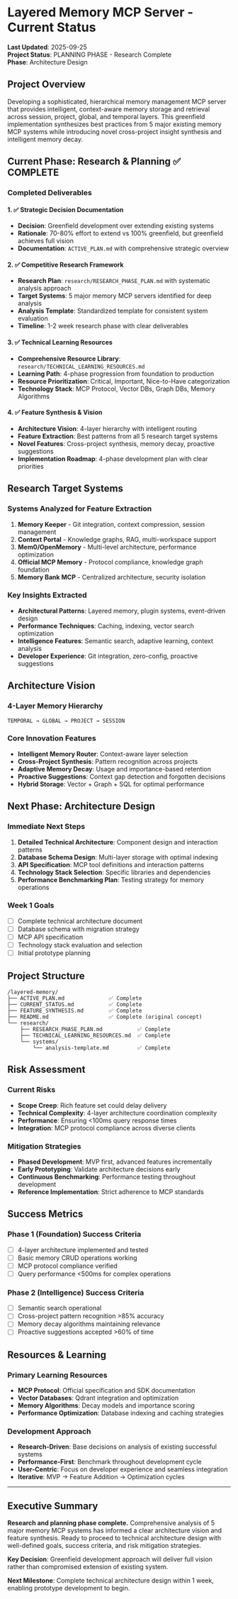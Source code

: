 # Layered Memory MCP Server - Current Status

**Last Updated**: 2025-09-25  
**Project Status**: PLANNING PHASE - Research Complete  
**Phase**: Architecture Design  

## Project Overview

Developing a sophisticated, hierarchical memory management MCP server that provides intelligent, context-aware memory storage and retrieval across session, project, global, and temporal layers. This greenfield implementation synthesizes best practices from 5 major existing memory MCP systems while introducing novel cross-project insight synthesis and intelligent memory decay.

## Current Phase: Research & Planning ✅ COMPLETE

### Completed Deliverables

#### 1. ✅ Strategic Decision Documentation
- **Decision**: Greenfield development over extending existing systems
- **Rationale**: 70-80% effort to extend vs 100% greenfield, but greenfield achieves full vision
- **Documentation**: `ACTIVE_PLAN.md` with comprehensive strategic overview

#### 2. ✅ Competitive Research Framework  
- **Research Plan**: `research/RESEARCH_PHASE_PLAN.md` with systematic analysis approach
- **Target Systems**: 5 major memory MCP servers identified for deep analysis
- **Analysis Template**: Standardized template for consistent system evaluation
- **Timeline**: 1-2 week research phase with clear deliverables

#### 3. ✅ Technical Learning Resources
- **Comprehensive Resource Library**: `research/TECHNICAL_LEARNING_RESOURCES.md`
- **Learning Path**: 4-phase progression from foundation to production
- **Resource Prioritization**: Critical, Important, Nice-to-Have categorization
- **Technology Stack**: MCP Protocol, Vector DBs, Graph DBs, Memory Algorithms

#### 4. ✅ Feature Synthesis & Vision
- **Architecture Vision**: 4-layer hierarchy with intelligent routing
- **Feature Extraction**: Best patterns from all 5 research target systems
- **Novel Features**: Cross-project synthesis, memory decay, proactive suggestions
- **Implementation Roadmap**: 4-phase development plan with clear priorities

## Research Target Systems

### Systems Analyzed for Feature Extraction
1. **Memory Keeper** - Git integration, context compression, session management
2. **Context Portal** - Knowledge graphs, RAG, multi-workspace support  
3. **Mem0/OpenMemory** - Multi-level architecture, performance optimization
4. **Official MCP Memory** - Protocol compliance, knowledge graph foundation
5. **Memory Bank MCP** - Centralized architecture, security isolation

### Key Insights Extracted
- **Architectural Patterns**: Layered memory, plugin systems, event-driven design
- **Performance Techniques**: Caching, indexing, vector search optimization
- **Intelligence Features**: Semantic search, adaptive learning, context analysis
- **Developer Experience**: Git integration, zero-config, proactive suggestions

## Architecture Vision

### 4-Layer Memory Hierarchy
```
TEMPORAL → GLOBAL → PROJECT → SESSION
```

### Core Innovation Features
- **Intelligent Memory Router**: Context-aware layer selection
- **Cross-Project Synthesis**: Pattern recognition across projects
- **Adaptive Memory Decay**: Usage and importance-based retention
- **Proactive Suggestions**: Context gap detection and forgotten decisions
- **Hybrid Storage**: Vector + Graph + SQL for optimal performance

## Next Phase: Architecture Design

### Immediate Next Steps
1. **Detailed Technical Architecture**: Component design and interaction patterns
2. **Database Schema Design**: Multi-layer storage with optimal indexing
3. **API Specification**: MCP tool definitions and interaction patterns
4. **Technology Stack Selection**: Specific libraries and dependencies
5. **Performance Benchmarking Plan**: Testing strategy for memory operations

### Week 1 Goals
- [ ] Complete technical architecture document
- [ ] Database schema with migration strategy
- [ ] MCP API specification
- [ ] Technology stack evaluation and selection
- [ ] Initial prototype planning

## Project Structure

```
/layered-memory/
├── ACTIVE_PLAN.md              ✅ Complete
├── CURRENT_STATUS.md           ✅ Complete  
├── FEATURE_SYNTHESIS.md        ✅ Complete
├── README.md                   ✅ Complete (original concept)
└── research/
    ├── RESEARCH_PHASE_PLAN.md           ✅ Complete
    ├── TECHNICAL_LEARNING_RESOURCES.md  ✅ Complete
    └── systems/
        └── analysis-template.md         ✅ Complete
```

## Risk Assessment

### Current Risks
- **Scope Creep**: Rich feature set could delay delivery
- **Technical Complexity**: 4-layer architecture coordination complexity
- **Performance**: Ensuring <100ms query response times
- **Integration**: MCP protocol compliance across diverse clients

### Mitigation Strategies
- **Phased Development**: MVP first, advanced features incrementally
- **Early Prototyping**: Validate architecture decisions early
- **Continuous Benchmarking**: Performance testing throughout development
- **Reference Implementation**: Strict adherence to MCP standards

## Success Metrics

### Phase 1 (Foundation) Success Criteria
- [ ] 4-layer architecture implemented and tested
- [ ] Basic memory CRUD operations working
- [ ] MCP protocol compliance verified
- [ ] Query performance <500ms for complex operations

### Phase 2 (Intelligence) Success Criteria  
- [ ] Semantic search operational
- [ ] Cross-project pattern recognition >85% accuracy
- [ ] Memory decay algorithms maintaining relevance
- [ ] Proactive suggestions accepted >60% of time

## Resources & Learning

### Primary Learning Resources
- **MCP Protocol**: Official specification and SDK documentation
- **Vector Databases**: Qdrant integration and optimization
- **Memory Algorithms**: Decay models and importance scoring
- **Performance Optimization**: Database indexing and caching strategies

### Development Approach
- **Research-Driven**: Base decisions on analysis of existing successful systems
- **Performance-First**: Benchmark throughout development cycle
- **User-Centric**: Focus on developer experience and seamless integration
- **Iterative**: MVP → Feature Addition → Optimization cycles

---

## Executive Summary

**Research and planning phase complete.** Comprehensive analysis of 5 major memory MCP systems has informed a clear architecture vision and feature synthesis. Ready to proceed to technical architecture design with well-defined goals, success criteria, and risk mitigation strategies.

**Key Decision**: Greenfield development approach will deliver full vision rather than compromised extension of existing system.

**Next Milestone**: Complete technical architecture design within 1 week, enabling prototype development to begin.